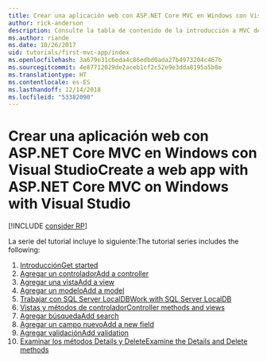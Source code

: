 ```yaml
---
title: Crear una aplicación web con ASP.NET Core MVC en Windows con Visual Studio
author: rick-anderson
description: Consulte la tabla de contenido de la introducción a MVC de ASP.NET Core mediante Visual Studio en Windows.
ms.author: riande
ms.date: 10/26/2017
uid: tutorials/first-mvc-app/index
ms.openlocfilehash: 3a679e31c6eda4c86edbd0ada27b4973204c467b
ms.sourcegitcommit: 4e87712029de2aceb1cf2c52e9e3dda8195a5b8e
ms.translationtype: HT
ms.contentlocale: es-ES
ms.lasthandoff: 12/14/2018
ms.locfileid: "53382090"
---
```

# <a name="create-a-web-app-with-aspnet-core-mvc-on-windows-with-visual-studio"></a><span data-ttu-id="09cc9-103">Crear una aplicación web con ASP.NET Core MVC en Windows con Visual Studio</span><span class="sxs-lookup"><span data-stu-id="09cc9-103">Create a web app with ASP.NET Core MVC on Windows with Visual Studio</span></span>

[!INCLUDE [consider RP](~/includes/razor.md)]

<span data-ttu-id="09cc9-104">La serie del tutorial incluye lo siguiente:</span><span class="sxs-lookup"><span data-stu-id="09cc9-104">The tutorial series includes the following:</span></span>

1. [<span data-ttu-id="09cc9-105">Introducción</span><span class="sxs-lookup"><span data-stu-id="09cc9-105">Get started</span></span>](start-mvc.md)
1. [<span data-ttu-id="09cc9-106">Agregar un controlador</span><span class="sxs-lookup"><span data-stu-id="09cc9-106">Add a controller</span></span>](adding-controller.md)
1. [<span data-ttu-id="09cc9-107">Agregar una vista</span><span class="sxs-lookup"><span data-stu-id="09cc9-107">Add a view</span></span>](adding-view.md)
1. [<span data-ttu-id="09cc9-108">Agregar un modelo</span><span class="sxs-lookup"><span data-stu-id="09cc9-108">Add a model</span></span>](adding-model.md)
1. [<span data-ttu-id="09cc9-109">Trabajar con SQL Server LocalDB</span><span class="sxs-lookup"><span data-stu-id="09cc9-109">Work with SQL Server LocalDB</span></span>](working-with-sql.md)
1. [<span data-ttu-id="09cc9-110">Vistas y métodos de controlador</span><span class="sxs-lookup"><span data-stu-id="09cc9-110">Controller methods and views</span></span>](controller-methods-views.md)
1. [<span data-ttu-id="09cc9-111">Agregar búsqueda</span><span class="sxs-lookup"><span data-stu-id="09cc9-111">Add search</span></span>](search.md)
1. [<span data-ttu-id="09cc9-112">Agregar un campo nuevo</span><span class="sxs-lookup"><span data-stu-id="09cc9-112">Add a new field</span></span>](new-field.md)
1. [<span data-ttu-id="09cc9-113">Agregar validación</span><span class="sxs-lookup"><span data-stu-id="09cc9-113">Add validation</span></span>](validation.md)
1. [<span data-ttu-id="09cc9-114">Examinar los métodos Details y Delete</span><span class="sxs-lookup"><span data-stu-id="09cc9-114">Examine the Details and Delete methods</span></span>](details.md)
